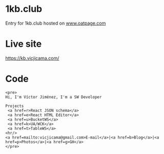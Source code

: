 # 1kb.club
Entry for 1kb.club hosted on www.oatpage.com


# Live site

https://kb.vicjicama.com/

# Code


```
<pre>
Hi, I'm Víctor Jiménez, I'm a SW Developer

Projects
 <a href=r>React JSON schema</a>
 <a href=e>React HTML Editor</a>
 <a href=u>BucketWS</a>
 <a href=k>UA/WCK</a>
 <a href=t>TableWS</a>
<hr/>
<a href=mailto:vicjicama@gmail.com>E-mail</a>|<a href=b>Blog</a>|<a href=p>Photos</a>|<a href=g>GH</a>
</pre>
```



